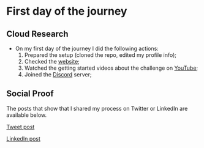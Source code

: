 <!-- This is a template you can use for quick progress days. It removes a lot of the steps we encourage you to share in the longer template 000-DAY-ARTICLE-LONG-TEMPLATE.MD-->

# First day of the journey

## Cloud Research

- On my first day of the journey I did the following actions:
  1. Prepared the setup (cloned the repo, edited my profile info);
  2. Checked the [website](https://100daysofcloud.com/);
  3. Watched the getting started videos about the challenge on [YouTube](https://www.youtube.com/watch?v=TD4dze2PGjI&list=PLEF6pxCxNXw2hkVzyAKOL5J1AqtCejVG_);
  4. Joined the [Discord](https://discord.com/invite/yd5j27X) server;
   

## Social Proof

The posts that show that I shared my process on Twitter or LinkedIn are available below.

[Tweet post](https://twitter.com/eduardoegito/status/1467873461167177729)

[LinkedIn post](https://www.linkedin.com/posts/eduardoegito_carlos-eduardo-egito-on-twitter-activity-6873639712045703168-KGEn)
